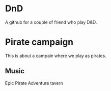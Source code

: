 # DnD

A github for a couple of friend who play D&D.

# Pirate campaign

This is about a campain where we play as pirates.
 
 
 
 
 
## Music
<a src="https://www.youtube.com/watch?v=LqVXs4enyG4&t=2s">Epic Pirate Adventure</a>
<a src="https://www.youtube.com/watch?v=wLlovxa3VJ0">tavern</a>
